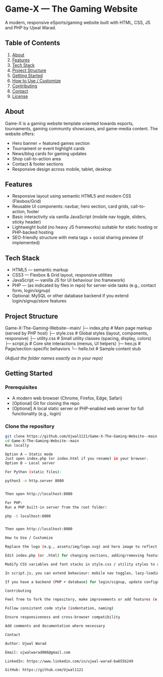 # Game-X — The Gaming Website  
A modern, responsive eSports/gaming website built with HTML, CSS, JS and PHP by Ujwal Warad.

## Table of Contents
1. [About](#about)  
2. [Features](#features)  
3. [Tech Stack](#tech-stack)  
4. [Project Structure](#project-structure)  
5. [Getting Started](#getting-started)  
6. [How to Use / Customize](#how-to-use-customize)  
7. [Contributing](#contributing)  
8. [Contact](#contact)  
9. [License](#license)  

## About  
Game-X is a gaming website template oriented towards esports, tournaments, gaming community showcases, and game-media content. The website offers:  
- Hero banner + featured games section  
- Tournament or event highlight cards  
- News/blog cards for gaming updates  
- Shop call-to-action area  
- Contact & footer sections  
- Responsive design across mobile, tablet, desktop  

## Features  
- Responsive layout using semantic HTML5 and modern CSS (Flexbox/Grid)  
- Reusable UI components: navbar, hero section, card grids, call-to-action, footer  
- Basic interactivity via vanilla JavaScript (mobile nav toggle, sliders, sticky header)  
- Lightweight build (no heavy JS frameworks) suitable for static hosting or PHP-backed hosting  
- SEO-friendly structure with meta tags + social sharing preview (if implemented)  

## Tech Stack  
- HTML5 — semantic markup  
- CSS3 — Flexbox & Grid layout, responsive utilities  
- JavaScript — vanilla JS for UI behaviour (no framework)  
- PHP — (as indicated by files in repo) for server-side tasks (e.g., contact form, login/signup)  
- Optional: MySQL or other database backend if you extend login/signup/store features  

## Project Structure  
Game-X-The-Gaming-Website--main/
├─ index.php          # Main page markup (served by PHP host)
├─ style.css          # Global styles (layout, components, responsive)
├─ utility.css        # Small utility classes (spacing, display, colors)
├─ script.js          # Core site interactions (menus, UI helpers)
├─ heo.js             # Page/section-specific behaviors
└─ hello.txt          # Sample content stub

*(Adjust the folder names exactly as in your repo)*  

## Getting Started  
### Prerequisites  
- A modern web browser (Chrome, Firefox, Edge, Safari)  
- [Optional] Git for cloning the repo  
- [Optional] A local static server or PHP-enabled web server for full functionality (e.g., login)  

### Clone the repository  
```bash
git clone https://github.com/Ujwal1121/Game-X-The-Gaming-Website--main.git
cd Game-X-The-Gaming-Website--main
Run locally

Option A – Static mode
Just open index.php (or index.html if you rename) in your browser.
Option B – Local server

For Python (static files):

python3 -m http.server 8080


Then open http://localhost:8080

For PHP:
Run a PHP built-in server from the root folder:

php -S localhost:8000


Then open http://localhost:8000

How to Use / Customize

Replace the logo (e.g., assets/img/logo.svg) and hero image to reflect your brand.

Edit index.php (or .html) for changing sections, adding/removing feature cards, tournaments, news items.

Modify CSS variables and font stacks in style.css / utility styles to adjust theming (colours, typography).

In script.js, you can extend behaviour: mobile nav toggles, lazy-loading images, sliders/carousels etc.

If you have a backend (PHP + database) for login/signup, update configuration, sanitization and security accordingly.

Contributing

Feel free to fork the repository, make improvements or add features (e.g., a blog engine, admin dashboard, API integration). When submitting pull requests:

Follow consistent code style (indentation, naming)

Ensure responsiveness and cross-browser compatibility

Add comments and documentation where necessary

Contact

Author: Ujwal Warad

Email: ujwalwarad086@gmail.com

LinkedIn: https://www.linkedin.com/in/ujwal-warad-ba655b249

GitHub: https://github.com/Ujwal1121
